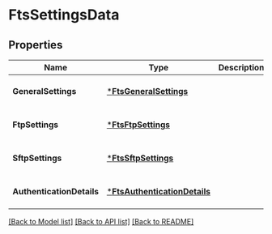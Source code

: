 # FtsSettingsData

## Properties
Name | Type | Description | Notes
------------ | ------------- | ------------- | -------------
**GeneralSettings** | [***FtsGeneralSettings**](FtsGeneralSettings.md) |  | [optional] [default to null]
**FtpSettings** | [***FtsFtpSettings**](FtsFtpSettings.md) |  | [optional] [default to null]
**SftpSettings** | [***FtsSftpSettings**](FtsSftpSettings.md) |  | [optional] [default to null]
**AuthenticationDetails** | [***FtsAuthenticationDetails**](FtsAuthenticationDetails.md) |  | [optional] [default to null]

[[Back to Model list]](../README.md#documentation-for-models) [[Back to API list]](../README.md#documentation-for-api-endpoints) [[Back to README]](../README.md)

